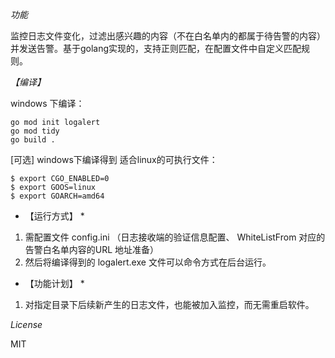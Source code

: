 *功能*

监控日志文件变化，过滤出感兴趣的内容（不在白名单内的都属于待告警的内容）并发送告警。基于golang实现的，支持正则匹配，在配置文件中自定义匹配规则。

*【编译】*

windows 下编译：
```
go mod init logalert
go mod tidy
go build .
```

[可选]
windows下编译得到 适合linux的可执行文件：
```
$ export CGO_ENABLED=0
$ export GOOS=linux
$ export GOARCH=amd64
```

* 【运行方式】 *

1. 需配置文件 config.ini （日志接收端的验证信息配置、 WhiteListFrom 对应的告警白名单内容的URL 地址准备）
2. 然后将编译得到的 logalert.exe 文件可以命令方式在后台运行。 


* 【功能计划】 *

1. 对指定目录下后续新产生的日志文件，也能被加入监控，而无需重启软件。

*License*

MIT

